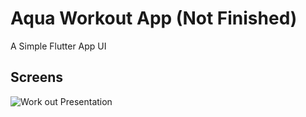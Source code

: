 # Aqua Workout App (Not Finished)

A Simple Flutter App UI 

## Screens

![Work out Presentation](https://github.com/MohamedEssam9009/aqua_workout_app/assets/77198018/630e8697-ceb1-45d2-9ba3-ef2d6bfd0b87)
